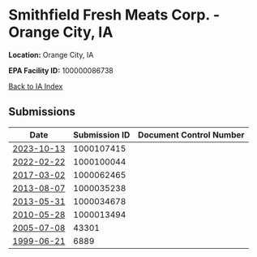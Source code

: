 # Smithfield Fresh Meats Corp. - Orange City, IA

**Location:** Orange City, IA

**EPA Facility ID:** 100000086738

[Back to IA Index](../../index.md)

## Submissions

| Date | Submission ID | Document Control Number |
|------|--------------|-------------------------|
| [2023-10-13](submissions/1000107415.md) | 1000107415 |  |
| [2022-02-22](submissions/1000100044.md) | 1000100044 |  |
| [2017-03-02](submissions/1000062465.md) | 1000062465 |  |
| [2013-08-07](submissions/1000035238.md) | 1000035238 |  |
| [2013-05-31](submissions/1000034678.md) | 1000034678 |  |
| [2010-05-28](submissions/1000013494.md) | 1000013494 |  |
| [2005-07-08](submissions/43301.md) | 43301 |  |
| [1999-06-21](submissions/6889.md) | 6889 |  |

